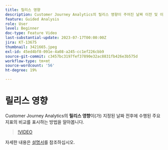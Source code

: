 ```yaml
---
title: 릴리스 영향
description: Customer Journey Analytics의 릴리스 영향이 주어진 날짜 이전 및 이후에 수행된 주요 지표의 비교를 표시하는 방법에 대해 알아봅니다.
feature: Guided Analysis
role: User
level: Beginner
doc-type: Feature Video
last-substantial-update: 2023-07-17T00:00:00Z
jira: KT-13675
thumbnail: 3421665.jpeg
exl-id: 45ed4bf8-091e-4a08-a245-cc1ef226cbb9
source-git-commit: c3457bc3197fef37890e32ac8831fb426e3b575d
workflow-type: tm+mt
source-wordcount: '56'
ht-degree: 19%

---
```


# 릴리스 영향

Customer Journey Analytics의 **릴리스 영향**&#x200B;이(가) 지정된 날짜 전후에 수행된 주요 지표의 비교를 표시하는 방법을 알아봅니다.

>[!VIDEO](https://video.tv.adobe.com/v/3421665/?learn=on)

자세한 내용은 [설명서](https://experienceleague.adobe.com/docs/analytics-platform/using/guided-analysis/impact/release.html)를 참조하십시오.
